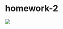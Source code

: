 # homework-2
![](images/https://github.com/acinom813/homework-2/blob/main/images/Image%2012-9-20%20at%2010.20%20PM.jpeg)
